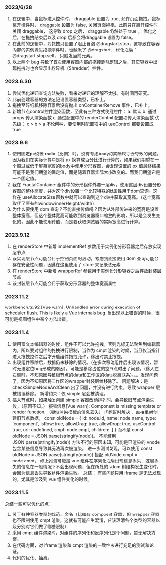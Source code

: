 ### 2023/6/28
1. 在逻辑中，当鼠标进入控件时， draggable 设置为 true, 允许页面拖拽。鼠标离开控件时， draggable 设置为 false, 关闭页面拖拽。此前只在离开控件时关闭 draggable， 这导致 drop 之后， draggable 仍然处于 true 。 优化之后，在拖拽结束后以及 drop 后都会将draggable 设置为 false。
2. 在此前的逻辑中，对拖拽只设置了阻止冒泡 @dragstart.stop，这导致在容器内部的实例发生拖拽事件时，也触发了 @dragstart。 优化之后： @dragstart.stop.self， 只触发当前元素。
3. 以上两个 bug 导致了首次使用容器内部的拖拽删除逻辑之后，其它容器中出现拖拽时也会显示出粉碎机（Shredder）控件。

### 2023.6.30
1. 尝试优化递归查询方法失败，看来对递归的理解不太够。有时间再研究。
2. 此前创建容器的方法忘记设置容器类型，已补上。
3. 拖拽至碎纸机移除容器后没有抛出 onContainerRemove 事件，已补上。
4. 新增节点control控件渲染函数，至此有三种方式使用控件：
   a. 默认
   b. 通过 props 传入渲染函数
   c. 通过配置中的 renderControl 配置项传入渲染函数
   优先级： c > b > a
  不论何种，要使用时配置项中的 useControl 都要设置成 true

### 2023.9.6
1. 使用固定px设置 radio（比例）时，没有考虑body的实际尺寸会导致的问题。因为我们在实际计算中是将 px 换算成百分比进行计算的。如果我们期望在一个超过或低于屏幕宽度的body中使用分形容器，会发现设置的 px 值最终结果可能不是我们期望的固定值，而是随着容器实际大小改变的。而我们期望它是一个固定值。
2. 我在 FractalContainer 组件中的分形组件外套一层div，使用这层div设置分形容器的整体高度，并为这个div设置一个比较特殊的id属性用于dom查询。这样在 useAllocateSize 函数中就可以查询到这个div并获取其宽高。（这个宽高取代了原有的window.innerHeight/width）
3. 为什么要使用 dom 查询？不能直接传值吗？因为从外部传进来的宽高是设置整体宽高，但这个整体宽高可能收到浏览器窗口缩放的影响，所以是会发生变化的，因此不能使用传值，而是要获取浏览器的实际宽高进行计算。

### 2023.9.12
1. 在 renderStore 中新增 implementRef 参数用于实例化分形容器之后存放实现层节点
2. 该实现层节点可能会用于控制页面的滚动，考虑到直接使用 dom 查询可能会存在安全性问题，因此在这里使用了 store 来记录该元素
3. 在 renderStore 中新增 wrapperRef 参数用于实例化分形容器之后存放封装层节点
4. 该封装层节点可能会用于获取分形容器的整体宽高属性

### 2023.11.2
workbench.ts:92 [Vue warn]: Unhandled error during execution of scheduler flush. This is likely a Vue internals bug.
当出现以上错误的时候，很可能是视图组件中某个方法出错。


### 2023.11.4
1. 使用富文本编辑器的时候，组件不可以允许拖拽，否则光标无法聚焦到编辑器内，所以要对组件的拖拽进行限制，当作为 cmpt 渲染的时候，当且仅当指针进入拖拽控件之后才开启组件拖拽允许，移出时禁止拖拽。
2. 出现组件移除后，数据仍未移除的情况。（在多次移动组件后出现该情况，暂时无法定位bug形成的原因）。可能是移除占位的空节点时出了问题。(移入左右侧时，不知原因导致根节点的data和工作区的data脱离联系)。。。发现问题了，因为不知原因将工作区的wrapper封装层给移除了。
问题解决：是 checkSimpleNodeAndClean 出了问题，并没有进行约束，导致 wrapper 层被错误移除。 新增约束：仅 simple 层会被清理。
3. 插入节点时，如果触发创建 simple 容器改动排列时，会导致旧节点渲染失败。（原因不知。）
报错信息[Vue warn]: Component is missing template or render function. （疑似渲染模板的信息丢失）
问题暂时解决： 直接重新创建旧节点数据，
const oldNode = {
  id:  node.id,
  name: node.name,
  type: 'component',
  isRow: true,
  allowDrag: true,
  allowDrop: true,
  useControl: true,
  url: undefined,
  cmpt: node.cmpt,
  children: []
}
而不是 const oldNode = JSON.parse(stringify(node))。
不能使用 JSON.parse(stringify(node)) 方法不行的原因未知，可能是已渲染的 vnode 包含某些信息导致其无法再次被渲染。
进一步测试发现，可以使用 const oldNode = JSON.parse(stringify(node)) 搭配 oldNode.cmpt = node.cmpt。 
综上推测可能是 vue 组件在序列化之后出现信息丢失，这层丢失的信息在一般情况下不会出现问题，但在所处的 vdom 树结构发生变化时，会因为信息丢失导致组件渲染失败。
总结： 有些问题只用 iframe 是无法发现的，尤其是涉及到 vue 组件变化的时候。



### 2023.11.5
总结一些可以优化的点：
1. 关于各种容器类型的规范、命名（比如有 compoent 容器，但 wrapper 容器也不限制使用 cmpt 渲染，这就有可能产生混淆，应该理清各个类型的容器以及分别对它们做了哪些限制）
2. 采用 cmpt 组件渲染时，对组件的序列化和反序列化是个问题，暂无解决方案。
3. 在代码方面，对 iframe 渲染和 cmpt 渲染的一致性未进行充足的测试和论证。
4. 代码的优化、抽离。